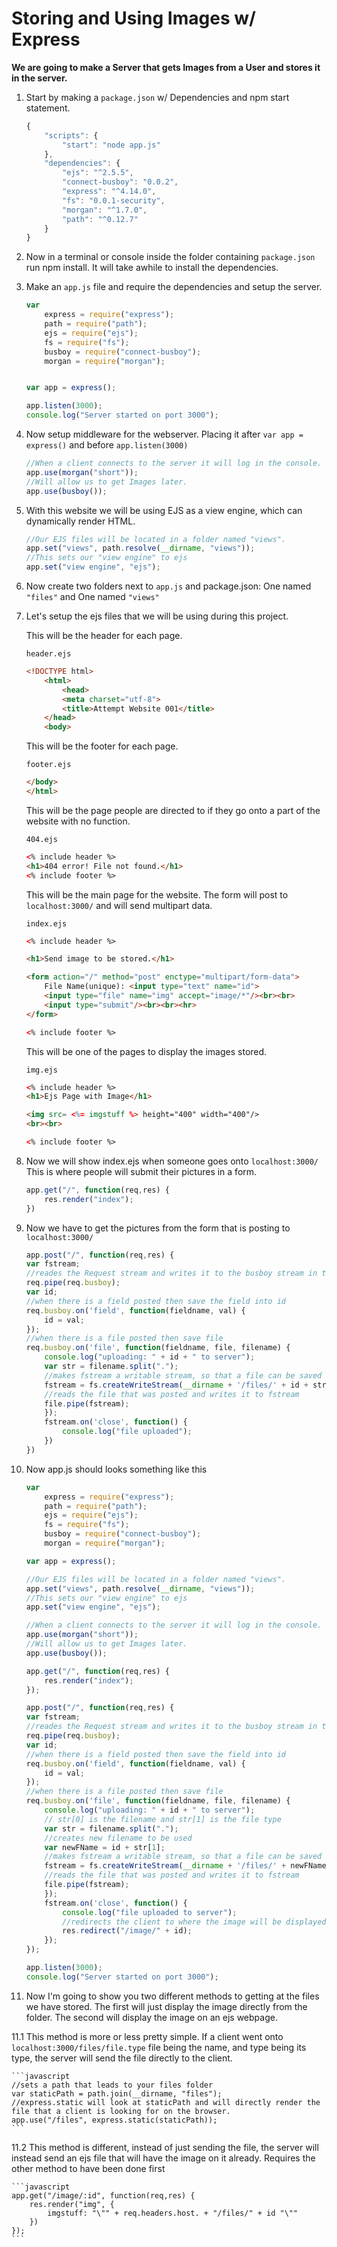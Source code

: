 # Storing and Using Images w/ Express

**We are going to make a Server that gets Images from a User and stores it in the server.**

1.  Start by making a `package.json` w/ Dependencies and npm start statement.

	```javascript
	{
		"scripts": {
			"start": "node app.js"
		},
		"dependencies": {
			"ejs": "^2.5.5",
			"connect-busboy": "0.0.2",
			"express": "^4.14.0",
			"fs": "0.0.1-security",
			"morgan": "^1.7.0",
			"path": "^0.12.7"
		}
	}
	```
2.  Now in a terminal or console inside the folder containing `package.json` run npm install. It will take awhile to install the dependencies.

3.  Make an `app.js` file and require the dependencies and setup the server.

	```javascript
	var
		express = require("express");
		path = require("path");
		ejs = require("ejs");
		fs = require("fs");
		busboy = require("connect-busboy");
		morgan = require("morgan");


	var app = express();

	app.listen(3000);
	console.log("Server started on port 3000");
	```

4.  Now setup middleware for the webserver. Placing it after `var app = express()` and before `app.listen(3000)`

	```javascript
	//When a client connects to the server it will log in the console.
	app.use(morgan("short"));
	//Will allow us to get Images later.
	app.use(busboy());
	```

5.  With this website we will be using EJS as a view engine, which can dynamically render HTML.

	```javascript
	//Our EJS files will be located in a folder named "views".
	app.set("views", path.resolve(__dirname, "views"));
	//This sets our "view engine" to ejs
	app.set("view engine", "ejs");
	```

6.  Now create two folders next to `app.js` and package.json: One named `"files"` and One named `"views"`

7.  Let's setup the ejs files that we will be using during this project.
	
	This will be the header for each page.

	`header.ejs`

	```html
	<!DOCTYPE html>
		<html>
			<head>
			<meta charset="utf-8">
			<title>Attempt Website 001</title>
		</head>
		<body>
	```

	This will be the footer for each page.

	`footer.ejs`

	```html
	</body>
	</html>
	```

	This will be the page people are directed to if they go onto a part of the website with no function.

	`404.ejs`

	```html
	<% include header %>
	<h1>404 error! File not found.</h1>
	<% include footer %>
	```

	This will be the main page for the website. The form will post to `localhost:3000/` and will send multipart data.

	`index.ejs`

	```html
	<% include header %>

	<h1>Send image to be stored.</h1>

	<form action="/" method="post" enctype="multipart/form-data">
		File Name(unique): <input type="text" name="id">
		<input type="file" name="img" accept="image/*"/><br><br>
		<input type="submit"/><br><br><hr>
	</form>

	<% include footer %>
	```

	This will be one of the pages to display the images stored. 

	`img.ejs`

	```html
	<% include header %>
	<h1>Ejs Page with Image</h1>

	<img src= <%= imgstuff %> height="400" width="400"/>
	<br><br>

	<% include footer %>
	```

8.  Now we will show index.ejs when someone goes onto `localhost:3000/` This is where people will submit their pictures in a form.

	```javascript
	app.get("/", function(req,res) {
		res.render("index");
	})
	```

9.  Now we have to get the pictures from the form that is posting to `localhost:3000/`

	```javascript
	app.post("/", function(req,res) {
	var fstream;
	//reades the Request stream and writes it to the busboy stream in the Request.
	req.pipe(req.busboy);
	var id;
	//when there is a field posted then save the field into id
	req.busboy.on('field', function(fieldname, val) {
		id = val;
	});
	//when there is a file posted then save file
	req.busboy.on('file', function(fieldname, file, filename) {
		console.log("uploading: " + id + " to server");
		var str = filename.split(".");
		//makes fstream a writable stream, so that a file can be saved at that location.
		fstream = fs.createWriteStream(__dirname + '/files/' + id + str[1]);
		//reads the file that was posted and writes it to fstream
		file.pipe(fstream);
		});
		fstream.on('close', function() {
			console.log("file uploaded");
		})
	})
	```

10. Now app.js should looks something like this

	```javascript
	var
		express = require("express");
		path = require("path");
		ejs = require("ejs");
		fs = require("fs");
		busboy = require("connect-busboy");
		morgan = require("morgan");

	var app = express();

	//Our EJS files will be located in a folder named "views".
	app.set("views", path.resolve(__dirname, "views"));
	//This sets our "view engine" to ejs
	app.set("view engine", "ejs");

	//When a client connects to the server it will log in the console.
	app.use(morgan("short"));
	//Will allow us to get Images later.
	app.use(busboy());

	app.get("/", function(req,res) {
		res.render("index");
	});

	app.post("/", function(req,res) {
	var fstream;
	//reades the Request stream and writes it to the busboy stream in the Request.
	req.pipe(req.busboy);
	var id;
	//when there is a field posted then save the field into id
	req.busboy.on('field', function(fieldname, val) {
		id = val;
	});
	//when there is a file posted then save file
	req.busboy.on('file', function(fieldname, file, filename) {
		console.log("uploading: " + id + " to server");
		// str[0] is the filename and str[1] is the file type
		var str = filename.split(".");
		//creates new filename to be used
		var newFName = id + str[1];
		//makes fstream a writable stream, so that a file can be saved in the files folder in the server with the new name.
		fstream = fs.createWriteStream(__dirname + '/files/' + newFName);
		//reads the file that was posted and writes it to fstream
		file.pipe(fstream);
		});
		fstream.on('close', function() {
			console.log("file uploaded to server");
			//redirects the client to where the image will be displayed later.
			res.redirect("/image/" + id);
		});
	});

	app.listen(3000);
	console.log("Server started on port 3000");
	```

11. Now I'm going to show you two different methods to getting at the files we have stored. The first will just display the image directly from the folder. The second will display the image on an ejs webpage.

11.1 This method is more or less pretty simple. If a client went onto `localhost:3000/files/file.type` file being the name, and type being its type, the server will send the file directly to the client. 

	```javascript
	//sets a path that leads to your files folder
	var staticPath = path.join(__dirname, "files");
	//express.static will look at staticPath and will directly render the file that a client is looking for on the browser.
	app.use("/files", express.static(staticPath));
	```

11.2 This method is different, instead of just sending the file, the server will instead send an ejs file that will have the image on it already. Requires the other method to have been done first

	```javascript
	app.get("/image/:id", function(req,res) {
		res.render("img", {
			imgstuff: "\"" + req.headers.host. + "/files/" + id "\""
		})
	});
	```
